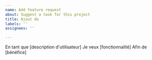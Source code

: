 ```yaml
---
name: Add feature request
about: Suggest a task for this project
title: Ajout de
labels: ''
assignees: ''

---
```


En tant que [description d'utilisateur]
Je veux [fonctionnalité]
Afin de [bénéfice]
